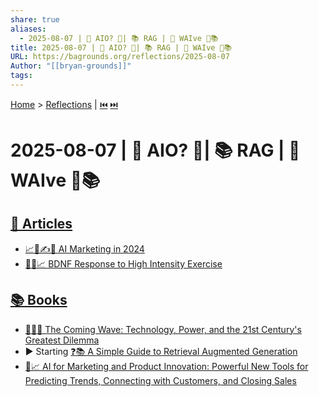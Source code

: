 ```yaml
---
share: true
aliases:
  - 2025-08-07 | 🤖 AIO? 🎯| 📚 RAG | 🌊 WAIve 📄📚
title: 2025-08-07 | 🤖 AIO? 🎯| 📚 RAG | 🌊 WAIve 📄📚
URL: https://bagrounds.org/reflections/2025-08-07
Author: "[[bryan-grounds]]"
tags: 
---
```

[Home](../index.md) > [Reflections](./index.md) | [⏮️](./2025-08-06.md) [⏭️](./2025-08-08.md)  
# 2025-08-07 | 🤖 AIO? 🎯| 📚 RAG | 🌊 WAIve 📄📚  
## [📄 Articles](../articles/index.md)  
- [📈🤖✍️🔄 AI Marketing in 2024](../articles/ai-traffic-is-up-527-percent-seo-is-being-rewritten.md)  
- [🧠💪📈 BDNF Response to High Intensity Exercise](../articles/bdnf-response-to-high-intensity-exercise.md)  
  
## [📚 Books](../books/index.md)  
- [🌊🤖🤔 The Coming Wave: Technology, Power, and the 21st Century's Greatest Dilemma](../books/the-coming-wave-technology-power-and-the-21st-centurys-greatest-dilemma.md)  
- ▶️ Starting [❓📚 A Simple Guide to Retrieval Augmented Generation](../books/a-simple-guide-to-retrieval-augmented-generation.md)  
- [🤖📈 AI for Marketing and Product Innovation: Powerful New Tools for Predicting Trends, Connecting with Customers, and Closing Sales](../books/ai-for-marketing-and-product-innovation-powerful-new-tools-for-predicting-trends-connecting-with-customers-and-closing-sales.md)